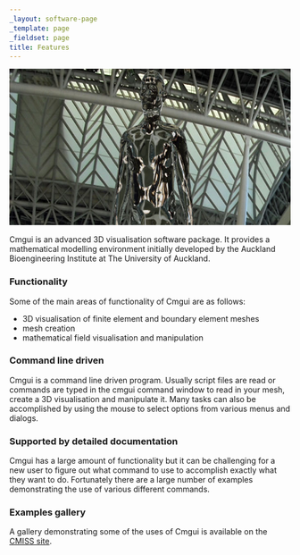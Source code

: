 ```yaml
---
_layout: software-page
_template: page
_fieldset: page
title: Features
---
```

<img src="/assets/img/software/cmgui/680x280/arbitrary-shaders.jpg" alt="Arbitrary shaders: using GLSL shaders to create reflective effect on material." width="680" height="280" />

Cmgui is an advanced 3D visualisation software package. It provides a mathematical modelling environment initially developed by the Auckland Bioengineering Institute at The University of Auckland.

### Functionality

Some of the main areas of functionality of Cmgui are as follows:

- 3D visualisation of finite element and boundary element meshes
- mesh creation
- mathematical field visualisation and manipulation

### Command line driven

Cmgui is a command line driven program. Usually script files are read or commands are typed in the cmgui command window to read in your mesh, create a 3D visualisation and manipulate it. Many tasks can also be accomplished by using the mouse to select options from various menus and dialogs.

### Supported by detailed documentation

Cmgui has a large amount of functionality but it can be challenging for a new user to figure out what command to use to accomplish exactly what they want to do. Fortunately there are a large number of examples demonstrating the use of various different commands.

### Examples gallery

A gallery demonstrating some of the uses of Cmgui is available on the [CMISS site](http://cmiss.bioeng.auckland.ac.nz/development/examples/a/index_thumbs.html).